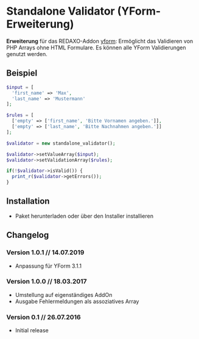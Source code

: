 # Standalone Validator (YForm-Erweiterung)

__Erweiterung__ für das REDAXO-Addon [yform](https://github.com/yakamara/redaxo_yform): Ermöglicht das Validieren von PHP Arrays ohne HTML Formulare. Es können alle YForm Validierungen genutzt werden.

## Beispiel
```php
$input = [
  'first_name' => 'Max',
  'last_name' => 'Mustermann'
];

$rules = [
  ['empty' => ['first_name', 'Bitte Vornamen angeben.']],
  ['empty' => ['last_name', 'Bitte Nachnahmen angeben.']]
];

$validator = new standalone_validator();

$validator->setValueArray($input);
$validator->setValidationArray($rules);

if(!$validator->isValid()) {
  print_r($validator->getErrors());
}

```

Installation
-------

* Paket herunterladen oder über den Installer installieren


Changelog
-------

### Version 1.0.1 // 14.07.2019

* Anpassung für YForm 3.1.1

### Version 1.0.0 // 18.03.2017

* Umstellung auf eigenständiges AddOn
* Ausgabe Fehlermeldungen als assoziatives Array

### Version 0.1 // 26.07.2016

* Initial release
